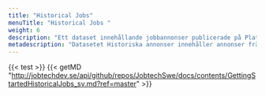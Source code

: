 ```yaml
---
title: "Historical Jobs"
menuTitle: "Historical Jobs "
weight: 6
description: "Ett dataset innehållande jobbannonser publicerade på Platsbanken från 2006 till och med 2019"
metadescription: "Datasetet Historiska annonser innehåller annonser från 2006 och framåt. Datasetet används idag av analytiker, forskare, journalister, rekryteringsföretag och AI-utvecklare. Datasetet kan användas av vem som helst, läs mer här. "
---
```

{{< test >}}
{{< getMD "http://jobtechdev.se/api/github/repos/JobtechSwe/docs/contents/GettingStartedHistoricalJobs_sv.md?ref=master" >}}


